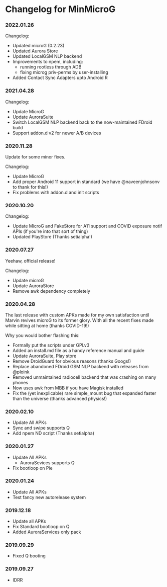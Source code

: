 # Changelog for MinMicroG

### 2022.01.26
Changelog:
 - Updated microG (0.2.23)
 - Updated Aurora Store
 - Updated LocalGSM NLP backend
 - Improvements to npem, including:
   - running rootless through ADB
   - fixing microg priv-perms by user-installing
 - Added Contact Sync Adapters upto Android R

### 2021.04.28
Changelog:
 - Update MicroG
 - Update AuroraSuite
 - Switch LocalGSM NLP backend back to the now-maintained FDroid build
 - Support addon.d v2 for newer A/B devices

### 2020.11.28
Update for some minor fixes.

Changelog:
 - Update MicroG
 - Add proper Android 11 support in standard (we have @naveenjohnsonv to thank for this!)
 - Fix problems with addon.d and init scripts

### 2020.10.20
Changelog:
 - Update MicroG and FakeStore for A11 support and COVID exposure notif APIs (if you're into that sort of thing)
 - Updated PlayStore (Thanks setialpha!)

### 2020.07.27
Yeehaw, official release!

Changelog:
 - Update microG
 - Update AuroraStore
 - Remove awk dependency completely

### 2020.04.28
The last  release with custom APKs made for my own satisfaction until Marvin revives microG to its former glory. With all the recent fixes made while sitting at home (thanks COVID-19!)

Why you would bother flashing this:
 - Formally put the scripts under GPLv3
 - Added an install.md file as a handy reference manual and guide
 - Update AuroraSuite, Play store
 - Remove DroidGuard for obvious reasons (thanks Googs!)
 - Replace abandoned FDroid GSM NLP backend with releases from @ploink
 - Removed unmaintained radiocell backend that was crashing on many phones
 - Now uses awk from MBB if you have Magisk installed
 - Fix the (yet inexplicable) rare simple_mount bug that expanded faster than the universe (thanks advanced physics!)


### 2020.02.10
 - Update All APKs
 - Sync and swipe supports Q
 - Add npem ND script 
(Thanks setialpha)

### 2020.01.27
 - Update All APKs
   - AuroraSevices supports Q
 - Fix bootloop on Pie

### 2020.01.24
 - Update All APKs
 - Test fancy new autorelease system

### 2019.12.18
 - Update all APKs
 - Fix Standard bootloop on Q
 - Added AuroraServices only pack

### 2019.09.29
 - Fixed Q booting

### 2019.09.27
 - IDRR
 

